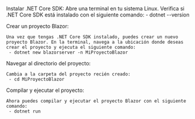 Instalar .NET Core SDK:
    Abre una terminal en tu sistema Linux.
    Verifica si .NET Core SDK está instalado con el siguiente comando:
     - dotnet --version

Crear un proyecto Blazor:

    Una vez que tengas .NET Core SDK instalado, puedes crear un nuevo proyecto Blazor. En la terminal, navega a la ubicación donde deseas crear el proyecto y ejecuta el siguiente comando:
     - dotnet new blazorserver -n MiProyectoBlazor
     
Navegar al directorio del proyecto:

    Cambia a la carpeta del proyecto recién creado:
     - cd MiProyectoBlazor
Compilar y ejecutar el proyecto:

    Ahora puedes compilar y ejecutar el proyecto Blazor con el siguiente comando:
     - dotnet run
